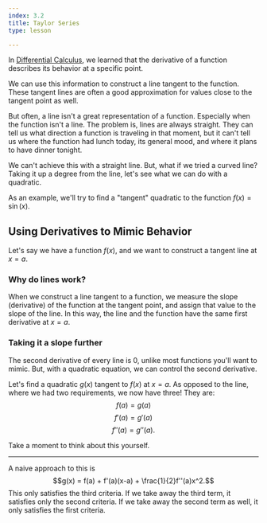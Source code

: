 ```yaml
---
index: 3.2
title: Taylor Series
type: lesson

---
```


In [Differential Calculus](/learn/calculus/differential), we learned that the derivative of a function describes its behavior at a specific point.

We can use this information to construct a line tangent to the function. These tangent lines are often a good approximation for values close to the tangent point as well.

But often, a line isn't a great representation of a function. Especially when the function isn't a line. The problem is, lines are always straight. They can tell us what direction a function is traveling in that moment, but it can't tell us where the function  had lunch today, its general mood, and where it plans to have dinner tonight.

We can't achieve this with a straight line. But, what if we tried a curved line? Taking it up a degree from the line, let's see what we can do with a quadratic.

As an example, we'll try to find a "tangent" quadratic to the  function $f(x) = \sin(x).$

## Using Derivatives to Mimic Behavior

Let's say we have a function $f(x)$, and we want to construct a tangent line at $x=a$.

### Why do lines work?
When we construct a line tangent to a function, we measure the slope (derivative) of the function at the tangent point, and assign that value to the slope of the line. In this way, the line and the function have the same first derivative at $x=a$.
### Taking it a slope further
The second derivative of every line is 0, unlike most functions you'll want to mimic. But, with a quadratic equation, we can control the second derivative.

Let's find a quadratic $g(x)$ tangent to $f(x)$ at $x=a$.
As opposed to the line, where we had two requirements, we now have three!
They are: 
$$f(a)=g(a)$$ $$f'(a)=g'(a)$$ $$f''(a)=g''(a).$$

Take a moment to think about this yourself.

---

A naive  approach to this is
$$g(x) = f(a) + f'(a)(x-a) + \frac{1}{2}f''(a)x^2.$$ 
This only satisfies the third criteria.  If we take away the third term, it satisfies only the second criteria. If we take away the second term as well, it only satisfies the first criteria.


<!--stackedit_data:
eyJoaXN0b3J5IjpbLTE5MzEzMDcxMjksMTY1OTM0MjIyNywtMT
g3NDQ4OTg1NCw3MzQzMjczNDksLTEwMjc2Njg1OSwtMjQ1NjI2
MTAwLC0xNzA4MjQwMDM5LDQ4Nzg1OTkxOSwzNjY4MzIwNzQsNj
g3OTQ2ODk4LDE4Mjk5OTUwMSwxODEyNDYwMDM1LC0xMTg2ODE5
NTEzLC0xNzEzNzQwNTYxLC0xMTc5NjQ5NzM3LC0yNzI3ODQ4OT
QsMTE3ODg1ODIxLC05OTU2OTI5NzMsLTExNzQxMDA2MzVdfQ==

-->